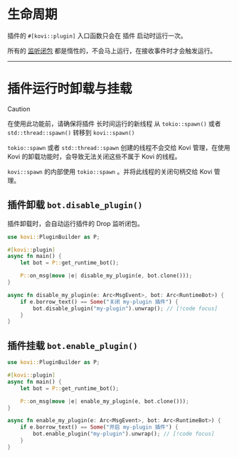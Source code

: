 # 生命周期

插件的 `#[kovi::plugin]` 入口函数只会在 插件 启动时运行一次。

所有的 [监听闭包](onevent) 都是惰性的，不会马上运行，在接收事件时才会触发运行。

***

# 插件运行时卸载与挂载

> [!CAUTION]
> 在使用此功能前，请确保将插件 长时间运行的新线程 从 `tokio::spawn()` 或者 `std::thread::spawn()` 转移到 `kovi::spawn()`
>
> `tokio::spawn` 或者 `std::thread::spawn` 创建的线程不会交给 Kovi 管理，在使用 Kovi 的卸载功能时，会导致无法关闭这些不属于 Kovi 的线程。
>
> `kovi::spawn` 的内部使用 `tokio::spawn` 。并将此线程的关闭句柄交给 Kovi 管理。



## 插件卸载 `bot.disable_plugin()`

插件卸载时，会自动运行插件的 Drop 监听闭包。

```rust
use kovi::PluginBuilder as P;

#[kovi::plugin]
async fn main() {
    let bot = P::get_runtime_bot();

    P::on_msg(move |e| disable_my_plugin(e, bot.clone()));
}

async fn disable_my_plugin(e: Arc<MsgEvent>, bot: Arc<RuntimeBot>) {
    if e.borrow_text() == Some("关闭 my-plugin 插件") {
        bot.disable_plugin("my-plugin").unwrap(); // [!code focus]
    }
}
```

## 插件挂载 `bot.enable_plugin()`

```rust
use kovi::PluginBuilder as P;

#[kovi::plugin]
async fn main() {
    let bot = P::get_runtime_bot();

    P::on_msg(move |e| enable_my_plugin(e, bot.clone()));
}

async fn enable_my_plugin(e: Arc<MsgEvent>, bot: Arc<RuntimeBot>) {
    if e.borrow_text() == Some("开启 my-plugin 插件") {
        bot.enable_plugin("my-plugin").unwrap(); // [!code focus]
    }
}
```
